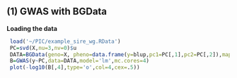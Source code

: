 ## (1) GWAS with BGData


**Loading the data**
```R
 load('~/PIC/example_sire_wg.RData')
 PC=svd(X,nu=3,nv=0)$u
 DATA=BGData(geno=X, pheno=data.frame(y=blup,pc1=PC[,1],pc2=PC[,2]),map=data.frame())
 B=GWAS(y~PC,data=DATA,model='lm',mc.cores=4) 
 plot(-log10(B[,4],type='o',col=4,cex=.5))
```
